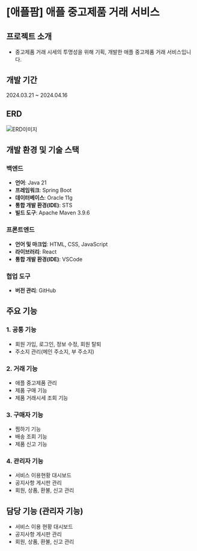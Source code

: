 # [애플팜] 애플 중고제품 거래 서비스
## 프로젝트 소개
- 중고제품 거래 시세의 투명성을 위해 기획, 개발한 애플 중고제품 거래 서비스입니다.

## 개발 기간
2024.03.21 ~ 2024.04.16

## ERD
![ERD이미지](https://github.com/sprintkim/applefarm/blob/91fe9fe3aa68fb594c6f46f8010e3033b2974dc5/ERD_Applefarm.png)

## 개발 환경 및 기술 스택
### 백엔드
- **언어**: Java 21
- **프레임워크**: Spring Boot
- **데이터베이스**: Oracle 11g
- **통합 개발 환경(IDE)**: STS
- **빌드 도구**: Apache Maven 3.9.6

### 프론트엔드
- **언어 및 마크업**: HTML, CSS, JavaScript
- **라이브러리**: React
- **통합 개발 환경(IDE)**: VSCode

### 협업 도구
- **버전 관리**: GitHub

## 주요 기능
### 1. 공통 기능
  - 회원 가입, 로그인, 정보 수정, 회원 탈퇴
  - 주소지 관리(메인 주소지, 부 주소지)

### 2. 거래 기능
  - 애플 중고제품 관리
  - 제품 구매 기능
  - 제품 거래시세 조회 기능

### 3. 구매자 기능
  - 찜하기 기능
  - 배송 조회 기능
  - 제품 신고 기능

### 4. 관리자 기능
  - 서비스 이용현황 대시보드
  - 공지사항 게시판 관리
  - 회원, 상품, 환불, 신고 관리

## 담당 기능 (관리자 기능)
  - 서비스 이용 현황 대시보드
  - 공지사항 게시판 관리
  - 회원, 상품, 환불, 신고 관리
